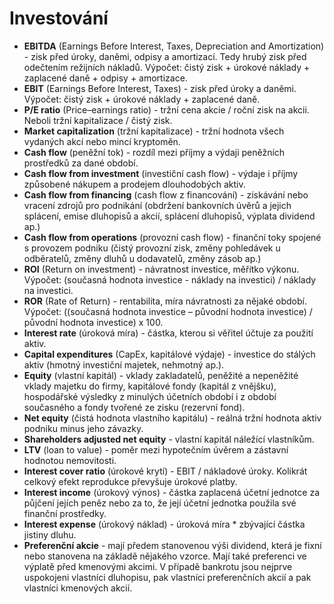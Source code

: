 # Investování
* **EBITDA** (Earnings Before Interest, Taxes, Depreciation and Amortization) - zisk před úroky, daněmi, odpisy a amortizací. Tedy hrubý zisk před odečtením režijních nákladů. Výpočet: čistý zisk + úrokové náklady + zaplacené daně + odpisy + amortizace.
* **EBIT** (Earnings Before Interest, Taxes) - zisk před úroky a daněmi. Výpočet: čistý zisk + úrokové náklady + zaplacené daně.
* **P/E ratio** (Price–earnings ratio) - tržní cena akcie / roční zisk na akcii. Neboli tržní kapitalizace / čistý zisk.
* **Market capitalization** (tržní kapitalizace) - tržní hodnota všech vydaných akcí nebo mincí kryptoměn.
* **Cash flow** (peněžní tok) - rozdíl mezi příjmy a výdaji peněžních prostředků za dané období.
* **Cash flow from investment** (investiční cash flow) - výdaje i příjmy způsobené nákupem a prodejem dlouhodobých aktiv.
* **Cash flow from financing** (cash flow z financování) - získávání nebo vracení zdrojů pro podnikání (obdržení bankovních úvěrů a jejich splácení, emise dluhopisů a akcií, splácení dluhopisů,  výplata dividend ap.)
* **Cash flow from operations** (provozní cash flow) - finanční toky spojené s provozem podniku (čistý provozní zisk, změny pohledávek u odběratelů, změny dluhů u dodavatelů, změny zásob ap.)
* **ROI** (Return on investment) - návratnost investice, měřítko výkonu. Výpočet:  (současná hodnota investice - náklady na investici) / náklady na investici.
* **ROR** (Rate of Return) - rentabilita, míra návratnosti za nějaké období. Výpočet: ((současná hodnota investice – původní hodnota investice) / původní hodnota investice) x 100.
* **Interest rate** (úroková míra) - částka, kterou si věřitel účtuje za použití aktiv.
* **Capital expenditures** (CapEx, kapitálové výdaje) - investice do stálých aktiv (hmotný investiční majetek, nehmotný ap.).
* **Equity** (vlastní kapitál) - vklady zakladatelů, peněžité a nepeněžité vklady majetku do firmy, kapitálové fondy (kapitál z vnějšku), hospodářské výsledky z minulých účetních období i z období současného a fondy tvořené ze zisku (rezervní fond).
* **Net equity** (čistá hodnota vlastního kapitálu) - reálná tržní hodnota aktiv podniku minus jeho závazky.
* **Shareholders adjusted net equity** - vlastní kapitál náležící vlastníkům.
* **LTV** (loan to value) - poměr mezi hypotečním úvěrem a zástavní hodnotou nemovitosti.
* **Interest cover ratio** (úrokové krytí) - EBIT / nákladové úroky. Kolikrát celkový efekt reprodukce převyšuje úrokové platby.
* **Interest income** (úrokový výnos) - částka zaplacená účetní jednotce za půjčení jejích peněz nebo za to, že její účetní jednotka použila své finanční prostředky.
* **Interest expense** (úrokový náklad) - úroková míra * zbývající částka jistiny dluhu.
* **Preferenční akcie** - mají předem stanovenou výši dividend, která je fixní nebo stanovena na základě nějakého vzorce. Mají také preferenci ve výplatě před kmenovými akcimi. V případě bankrotu jsou nejprve uspokojeni vlastníci dluhopisu, pak vlastníci preferenčních akcií a pak vlastníci kmenových akcií.
